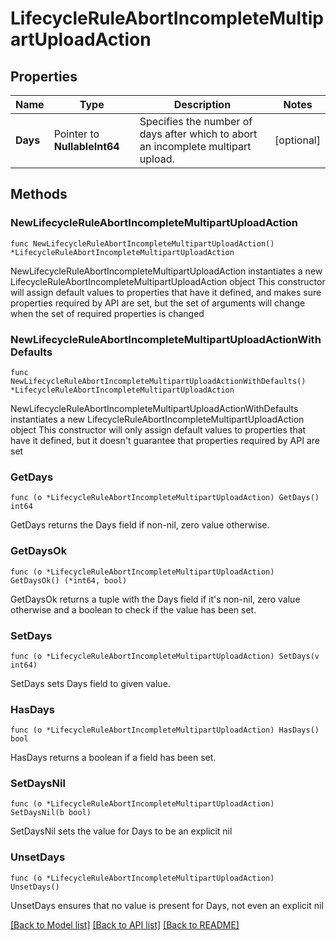 # LifecycleRuleAbortIncompleteMultipartUploadAction

## Properties

Name | Type | Description | Notes
------------ | ------------- | ------------- | -------------
**Days** | Pointer to **NullableInt64** | Specifies the number of days after which to abort an incomplete multipart upload. | [optional] 

## Methods

### NewLifecycleRuleAbortIncompleteMultipartUploadAction

`func NewLifecycleRuleAbortIncompleteMultipartUploadAction() *LifecycleRuleAbortIncompleteMultipartUploadAction`

NewLifecycleRuleAbortIncompleteMultipartUploadAction instantiates a new LifecycleRuleAbortIncompleteMultipartUploadAction object
This constructor will assign default values to properties that have it defined,
and makes sure properties required by API are set, but the set of arguments
will change when the set of required properties is changed

### NewLifecycleRuleAbortIncompleteMultipartUploadActionWithDefaults

`func NewLifecycleRuleAbortIncompleteMultipartUploadActionWithDefaults() *LifecycleRuleAbortIncompleteMultipartUploadAction`

NewLifecycleRuleAbortIncompleteMultipartUploadActionWithDefaults instantiates a new LifecycleRuleAbortIncompleteMultipartUploadAction object
This constructor will only assign default values to properties that have it defined,
but it doesn't guarantee that properties required by API are set

### GetDays

`func (o *LifecycleRuleAbortIncompleteMultipartUploadAction) GetDays() int64`

GetDays returns the Days field if non-nil, zero value otherwise.

### GetDaysOk

`func (o *LifecycleRuleAbortIncompleteMultipartUploadAction) GetDaysOk() (*int64, bool)`

GetDaysOk returns a tuple with the Days field if it's non-nil, zero value otherwise
and a boolean to check if the value has been set.

### SetDays

`func (o *LifecycleRuleAbortIncompleteMultipartUploadAction) SetDays(v int64)`

SetDays sets Days field to given value.

### HasDays

`func (o *LifecycleRuleAbortIncompleteMultipartUploadAction) HasDays() bool`

HasDays returns a boolean if a field has been set.

### SetDaysNil

`func (o *LifecycleRuleAbortIncompleteMultipartUploadAction) SetDaysNil(b bool)`

 SetDaysNil sets the value for Days to be an explicit nil

### UnsetDays
`func (o *LifecycleRuleAbortIncompleteMultipartUploadAction) UnsetDays()`

UnsetDays ensures that no value is present for Days, not even an explicit nil

[[Back to Model list]](../README.md#documentation-for-models) [[Back to API list]](../README.md#documentation-for-api-endpoints) [[Back to README]](../README.md)


